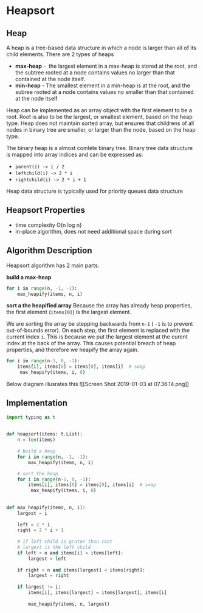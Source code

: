 # Heapsort
## Heap
A heap is a tree-based data structure in which a node is larger than all of its child elements. There are 2 types of heaps
- **max-heap** -  the largest element in a max-heap is stored at the root, and the subtree rooted at a node contains values no larger than that contained at the node itself. 
-  **min-heap** - The smallest element in a min-heap is at the root, and the subree rooted at a node contains values no smaller than that contained at the node itself

Heap can be implemented as an array object with the first element to be a root. Root is also to be the largest, or smallest element, based on the heap type. Heap does not maintain sorted array, but ensures that childrens of all nodes in binary tree are smaller, or larger than the node, based on the heap type.

The binary heap is a almost comlete binary tree. Binary tree data structure is mapped into array indices and can be expressed as:
- `parent(i) -> i / 2`
- `leftchild(i) -> 2 * i`
- `rightchild(i) -> 2 * i + 1`

Heap data structure is typically used for priority queues data structure

## Heapsort Properties
- time complexity O(n log n)
- in-place algorithm, does not need additional space during sort

## Algorithm Description
Heapsort algorithm has 2 main parts.

**build a max-heap**
```Python
for i in range(n, -1, -1):  
	max_heapify(items, n, i)  
```

**sort a the heapified array**
Because the array has already heap properties, the first element (`items[0]`) is the largest element.

We are sorting the array be stepping backwards from `n-1` ( `-1` is to prevent out-of-bounds error). On each step, the first element is replaced with the current index `i`. This is because we put the largest element at the curent index at the back of the array. This causes potential breach of heap properties, and therefore we heapify the array again.

```Python
for i in range(n-1, 0, -1):  
	items[i], items[0] = items[0], items[i]  # swap  
	 max_heapify(items, i, 0)  
```

Below diagram illusrates this 
![[Screen Shot 2019-01-03 at 07.36.14.png]]

## Implementation
```python
import typing as t  
  
  
def heapsort(items: t.List):  
    n = len(items)  
	
	# build a heap
    for i in range(n, -1, -1):  
        max_heapify(items, n, i)  

	# sort the heap
    for i in range(n-1, 0, -1):  
        items[i], items[0] = items[0], items[i]  # swap  
		 max_heapify(items, i, 0)  
  
  
def max_heapify(items, n, i):  
    largest = i  
  
    left = 2 * i  
    right = 2 * i + 1  
  
	# if left child is grater than root  
    # largest is the left child 
	if left < n and items[i] < items[left]:  
        largest = left  
  
    if right < n and items[largest] < items[right]:  
        largest = right  
  
    if largest != i:  
        items[i], items[largest] = items[largest], items[i]  
  
        max_heapify(items, n, largest)
```
